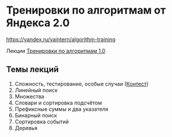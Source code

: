 # Тренировки по алгоритмам от Яндекса 2.0
https://yandex.ru/yaintern/algorithm-training

Лекции [Тренировки по алгоритмам 1.0](https://www.youtube.com/playlist?list=PL6Wui14DvQPySdPv5NUqV3i8sDbHkCKC5)

## Темы лекций
1. Сложность, тестирование, особые случаи ([Контест](https://contest.yandex.ru/contest/28730/))
2. Линейный поиск
3. Множества
4. Словари и сортировка подсчётом
5. Префиксные суммы и два указателя
6. Бинарный поиск
7. Сортировка событий
8. Деревья
